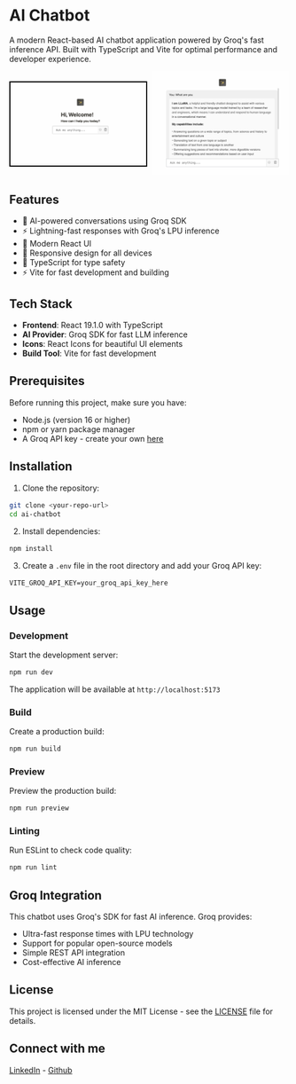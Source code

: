 # AI Chatbot

A modern React-based AI chatbot application powered by Groq's fast inference API. Built with TypeScript and Vite for optimal performance and developer experience.

  <div align="center" style="display: flex; justify-content: center; align-items:center;gap: 10px; flex-wrap: wrap;">
  <div style="flex: 1; max-width: 400px; border:2px solid black;">
    <img src="./src/assets/homepage.png" alt="Chatbot Homepage" width="400">
  </div>
  <div style="flex: 1; max-width: 400px border:2px solid black;">
    <img src="./src/assets/response.png" alt="Chat bot response" width="400">
   
  </div>
</div>

## Features

- 🤖 AI-powered conversations using Groq SDK
- ⚡ Lightning-fast responses with Groq's LPU inference
- 🎨 Modern React UI
- 📱 Responsive design for all devices
- 🔧 TypeScript for type safety
- ⚡ Vite for fast development and building

## Tech Stack

- **Frontend**: React 19.1.0 with TypeScript
- **AI Provider**: Groq SDK for fast LLM inference
- **Icons**: React Icons for beautiful UI elements
- **Build Tool**: Vite for fast development

## Prerequisites

Before running this project, make sure you have:

- Node.js (version 16 or higher)
- npm or yarn package manager
- A Groq API key - create your own [here](https://console.groq.com)

## Installation

1. Clone the repository:

```bash
git clone <your-repo-url>
cd ai-chatbot
```

2. Install dependencies:

```bash
npm install
```

3. Create a `.env` file in the root directory and add your Groq API key:

```env
VITE_GROQ_API_KEY=your_groq_api_key_here
```

## Usage

### Development

Start the development server:

```bash
npm run dev
```

The application will be available at `http://localhost:5173`

### Build

Create a production build:

```bash
npm run build
```

### Preview

Preview the production build:

```bash
npm run preview
```

### Linting

Run ESLint to check code quality:

```bash
npm run lint
```

## Groq Integration

This chatbot uses Groq's SDK for fast AI inference. Groq provides:

- Ultra-fast response times with LPU technology
- Support for popular open-source models
- Simple REST API integration
- Cost-effective AI inference

## License

This project is licensed under the MIT License - see the [LICENSE](LICENSE) file for details.

## Connect with me

[LinkedIn](https://www.linkedin.com/in/deepprajapati) -
[Github](https://github.com/dprajapati4/)
